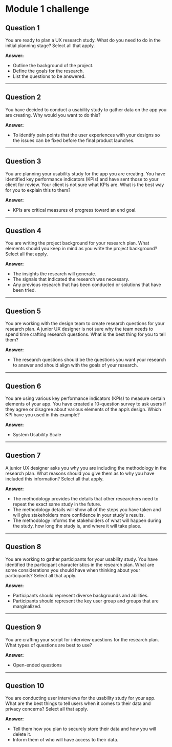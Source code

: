 # Module 1 challenge

## Question 1
You are ready to plan a UX research study. What do you need to do in the initial planning stage? Select all that apply.

**Answer:**  
- Outline the background of the project.  
- Define the goals for the research.  
- List the questions to be answered.

---

## Question 2
You have decided to conduct a usability study to gather data on the app you are creating. Why would you want to do this?

**Answer:**  
- To identify pain points that the user experiences with your designs so the issues can be fixed before the final product launches.

---

## Question 3
You are planning your usability study for the app you are creating. You have identified key performance indicators (KPIs) and have sent those to your client for review. Your client is not sure what KPIs are. What is the best way for you to explain this to them?

**Answer:**  
- KPIs are critical measures of progress toward an end goal.

---

## Question 4
You are writing the project background for your research plan. What elements should you keep in mind as you write the project background? Select all that apply.

**Answer:**  
- The insights the research will generate.  
- The signals that indicated the research was necessary.  
- Any previous research that has been conducted or solutions that have been tried.

---

## Question 5
You are working with the design team to create research questions for your research plan. A junior UX designer is not sure why the team needs to spend time crafting research questions. What is the best thing for you to tell them?

**Answer:**  
- The research questions should be the questions you want your research to answer and should align with the goals of your research.

---

## Question 6
You are using various key performance indicators (KPIs) to measure certain elements of your app. You have created a 10-question survey to ask users if they agree or disagree about various elements of the app’s design. Which KPI have you used in this example?

**Answer:**  
- System Usability Scale

---

## Question 7
A junior UX designer asks you why you are including the methodology in the research plan. What reasons should you give them as to why you have included this information? Select all that apply.

**Answer:**  
- The methodology provides the details that other researchers need to repeat the exact same study in the future.  
- The methodology details will show all of the steps you have taken and will give stakeholders more confidence in your study's results.  
- The methodology informs the stakeholders of what will happen during the study, how long the study is, and where it will take place.

---

## Question 8
You are working to gather participants for your usability study. You have identified the participant characteristics in the research plan. What are some considerations you should have when thinking about your participants? Select all that apply.

**Answer:**  
- Participants should represent diverse backgrounds and abilities.  
- Participants should represent the key user group and groups that are marginalized.

---

## Question 9
You are crafting your script for interview questions for the research plan. What types of questions are best to use?

**Answer:**  
- Open-ended questions

---

## Question 10
You are conducting user interviews for the usability study for your app. What are the best things to tell users when it comes to their data and privacy concerns? Select all that apply.

**Answer:**  
- Tell them how you plan to securely store their data and how you will delete it.  
- Inform them of who will have access to their data.
